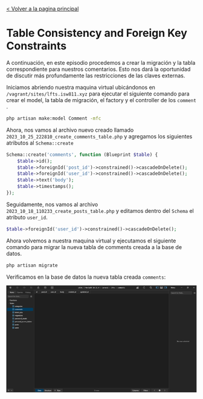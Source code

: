 [< Volver a la pagina principal](/docs/readme.md)

# Table Consistency and Foreign Key Constraints

A continuación, en este episodio procedemos a crear la migración y la tabla correspondiente para nuestros comentarios. Esto nos dará la oportunidad de discutir más profundamente las restricciones de las claves externas.

Iniciamos abriendo nuestra maquina virtual ubicándonos en `/vagrant/sites/lfts.isw811.xyz` para ejecutar el siguiente comando para crear el model, la tabla de migración, el factory y el controller de los `comment` .

```bash
php artisan make:model Comment -mfc
```

Ahora, nos vamos al archivo nuevo creado llamado `2023_10_25_222810_create_comments_table.php` y agregamos los siguientes atributos al `Schema::create`

```php
Schema::create('comments', function (Blueprint $table) {
    $table->id();
    $table->foreignId('post_id')->constrained()->cascadeOnDelete();
    $table->foreignId('user_id')->constrained()->cascadeOnDelete();
    $table->text('body');
    $table->timestamps();
});
```

Seguidamente, nos vamos al archivo `2023_10_18_110233_create_posts_table.php` y editamos dentro del `Schema` el atributo `user_id`.

```php
$table->foreignId('user_id')->constrained()->cascadeOnDelete();
```

Ahora volvemos a nuestra maquina virtual y ejecutamos el siguiente comando para migrar la nueva tabla de comments creada a la base de datos.

```bash
php artisan migrate
```

Verificamos en la base de datos la nueva tabla creada `comments`:

![Nueva tabla comments](./images/newtable.png)

